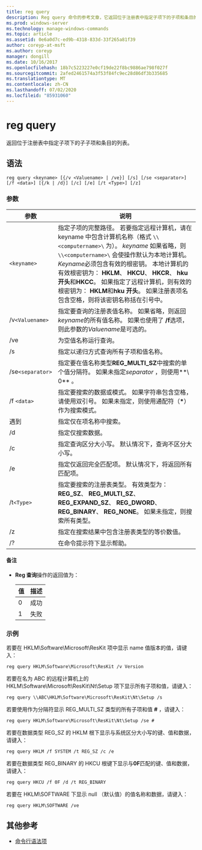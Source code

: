 ```yaml
---
title: reg query
description: Reg query 命令的参考文章，它返回位于注册表中指定子项下的子项和条目的列表。
ms.prod: windows-server
ms.technology: manage-windows-commands
ms.topic: article
ms.assetid: 0e6a0d7c-ed9b-4318-833d-33f265a81f39
author: coreyp-at-msft
ms.author: coreyp
manager: dongill
ms.date: 10/16/2017
ms.openlocfilehash: 18b7c5223227e0cf19de22f8bc9886ae798f027f
ms.sourcegitcommit: 2afed2461574a3f53f84fc9ec28d86df3b335685
ms.translationtype: MT
ms.contentlocale: zh-CN
ms.lasthandoff: 07/02/2020
ms.locfileid: "85931060"
---
```

# <a name="reg-query"></a>reg query

返回位于注册表中指定子项下的子子项和条目的列表。

## <a name="syntax"></a>语法

```
reg query <keyname> [{/v <Valuename> | /ve}] [/s] [/se <separator>] [/f <data>] [{/k | /d}] [/c] [/e] [/t <Type>] [/z]
```

### <a name="parameters"></a>参数

| 参数 | 说明 |
|--|--|
| `<keyname>` | 指定子项的完整路径。 若要指定远程计算机，请在 keyname 中包含计算机名称（格式 `\\<computername>\` 为）。 *keyname* 如果省略，则 `\\<computername>\` 会使操作默认为本地计算机。 *Keyname*必须包含有效的根密钥。 本地计算机的有效根密钥为： **HKLM**、 **HKCU**、 **HKCR**、 **hku 开头**和**HKCC**。 如果指定了远程计算机，则有效的根密钥为： **HKLM**和**hku 开头**。 如果注册表项名包含空格，则将该密钥名称括在引号中。 |
| /v`<Valuename>` | 指定要查询的注册表值名称。 如果省略，则返回*keyname*的所有值名称。 如果也使用了 **/f**选项，则此参数的*Valuename*是可选的。 |
| /ve | 为空值名称运行查询。 |
| /s | 指定以递归方式查询所有子项和值名称。 |
| /se`<separator>` | 指定要在值名称类型**REG_MULTI_SZ**中搜索的单个值分隔符。 如果未指定*separator* ，则使用**\ 0** 。 |
| /f `<data>` | 指定要搜索的数据或模式。 如果字符串包含空格，请使用双引号。 如果未指定，则使用通配符（**&#42;**）作为搜索模式。 |
| 遇到 | 指定仅在项名称中搜索。 |
| /d | 指定仅搜索数据。 |
| /c | 指定查询区分大小写。 默认情况下，查询不区分大小写。 |
| /e | 指定仅返回完全匹配项。 默认情况下，将返回所有匹配项。 |
| /t`<Type>` | 指定要搜索的注册表类型。 有效类型为： **REG_SZ**、 **REG_MULTI_SZ**、 **REG_EXPAND_SZ**、 **REG_DWORD**、 **REG_BINARY**、 **REG_NONE**。 如果未指定，则搜索所有类型。 |
| /z | 指定在搜索结果中包含注册表类型的等价数值。 |
| /? | 在命令提示符下显示帮助。 |

#### <a name="remarks"></a>备注

- **Reg 查询**操作的返回值为：

    | 值 | 描述 |
    |--|--|
    | 0 | 成功 |
    | 1 | 失败 |

### <a name="examples"></a>示例

若要在 HKLM\Software\Microsoft\ResKit 项中显示 name 值版本的值，请键入：

```
reg query HKLM\Software\Microsoft\ResKit /v Version
```

若要在名为 ABC 的远程计算机上的 HKLM\Software\Microsoft\ResKit\Nt\Setup 项下显示所有子项和值，请键入：

```
reg query \\ABC\HKLM\Software\Microsoft\ResKit\Nt\Setup /s
```

若要使用作为分隔符显示 REG_MULTI_SZ 类型的所有子项和值 **#** ，请键入：

```
reg query HKLM\Software\Microsoft\ResKit\Nt\Setup /se #
```

若要在数据类型 REG_SZ 的 HKLM 根下显示与系统区分大小写的键、值和数据，请键入：

```
reg query HKLM /f SYSTEM /t REG_SZ /c /e
```

若要在数据类型 REG_BINARY 的 HKCU 根键下显示与**0F**匹配的键、值和数据，请键入：

```
reg query HKCU /f 0F /d /t REG_BINARY
```

若要在 HKLM\SOFTWARE 下显示 null （默认值）的值名称和数据，请键入：

```
reg query HKLM\SOFTWARE /ve
```

## <a name="additional-references"></a>其他参考

- [命令行语法项](command-line-syntax-key.md)
